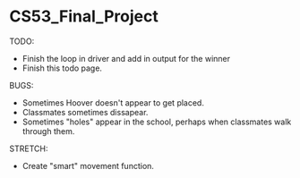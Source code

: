 CS53_Final_Project
==================

TODO:

*   Finish the loop in driver and add in output for the winner
*   Finish this todo page.  


BUGS:
*   Sometimes Hoover doesn't appear to get placed.
*   Classmates sometimes dissapear.
*   Sometimes "holes" appear in the school, perhaps when classmates walk through them.

STRETCH:
*   Create "smart" movement function.
